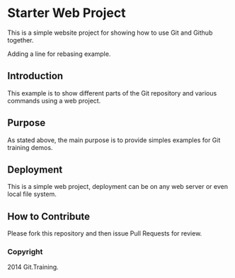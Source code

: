 # Starter Web Project

This is a simple website project for showing how to use Git and Github together.

Adding a line for rebasing example.

## Introduction

This example is to show different parts of the Git repository and various commands using a web project.

## Purpose

As stated above, the main purpose is to provide simples examples for Git training demos.

## Deployment

This is a simple web project, deployment can be on any web server or even local file system.
## How to Contribute

Please fork this repository and then issue Pull Requests for review.

### Copyright

2014 Git.Training.